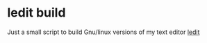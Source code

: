 # ledit build
Just a small script to build Gnu/linux versions of my text editor [ledit](https://github.com/liz3/ledit)